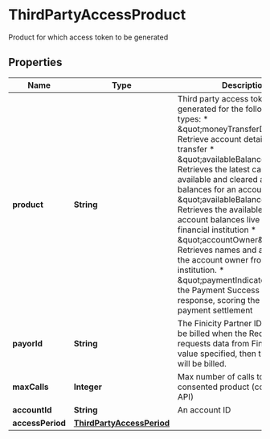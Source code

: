 

# ThirdPartyAccessProduct

Product for which access token to be generated

## Properties

| Name | Type | Description | Notes |
|------------ | ------------- | ------------- | -------------|
|**product** | **String** | Third party access token can be generated for the following product types:   * \&quot;moneyTransferDetails\&quot;: Retrieve account details for money transfer * \&quot;availableBalance\&quot;: Retrieves the latest cached available and cleared     account balances for an account. * \&quot;availableBalanceLive\&quot;: Retrieves the available and cleared account balances live from the financial institution * \&quot;accountOwner\&quot;: Retrieves names and addresses of the account owner from a financial institution. * \&quot;paymentIndicator\&quot;: Get the Payment Success Indicator response, scoring the likelihood of payment settlement |  |
|**payorId** | **String** | The Finicity Partner ID who should be billed when the Requester requests data from Finicity. If no value specified, then the Recipient will be billed. |  [optional] |
|**maxCalls** | **Integer** | Max number of calls to the consented product (consented API) |  [optional] |
|**accountId** | **String** | An account ID |  |
|**accessPeriod** | [**ThirdPartyAccessPeriod**](ThirdPartyAccessPeriod.md) |  |  |



